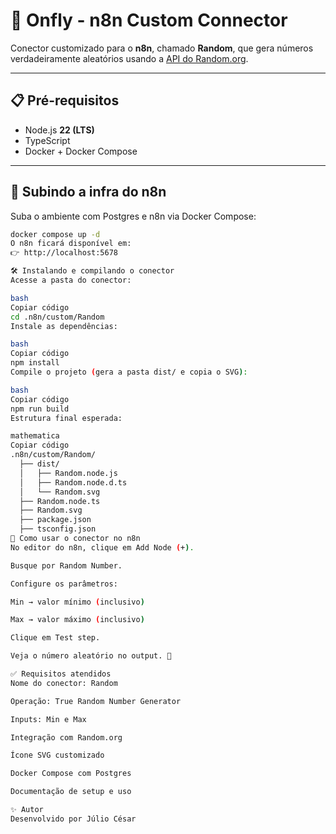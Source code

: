 # 🎲 Onfly - n8n Custom Connector

Conector customizado para o **n8n**, chamado **Random**, que gera números verdadeiramente aleatórios usando a [API do Random.org](https://www.random.org/).

---

## 📋 Pré-requisitos
- Node.js **22 (LTS)**
- TypeScript
- Docker + Docker Compose

---

## 🚀 Subindo a infra do n8n
Suba o ambiente com Postgres e n8n via Docker Compose:

```bash
docker compose up -d
O n8n ficará disponível em:
👉 http://localhost:5678

🛠️ Instalando e compilando o conector
Acesse a pasta do conector:

bash
Copiar código
cd .n8n/custom/Random
Instale as dependências:

bash
Copiar código
npm install
Compile o projeto (gera a pasta dist/ e copia o SVG):

bash
Copiar código
npm run build
Estrutura final esperada:

mathematica
Copiar código
.n8n/custom/Random/
  ├── dist/
  │   ├── Random.node.js
  │   ├── Random.node.d.ts
  │   └── Random.svg
  ├── Random.node.ts
  ├── Random.svg
  ├── package.json
  ├── tsconfig.json
🧩 Como usar o conector no n8n
No editor do n8n, clique em Add Node (+).

Busque por Random Number.

Configure os parâmetros:

Min → valor mínimo (inclusivo)

Max → valor máximo (inclusivo)

Clique em Test step.

Veja o número aleatório no output. 🎉

✅ Requisitos atendidos
Nome do conector: Random

Operação: True Random Number Generator

Inputs: Min e Max

Integração com Random.org

Ícone SVG customizado

Docker Compose com Postgres

Documentação de setup e uso

✨ Autor
Desenvolvido por Júlio César